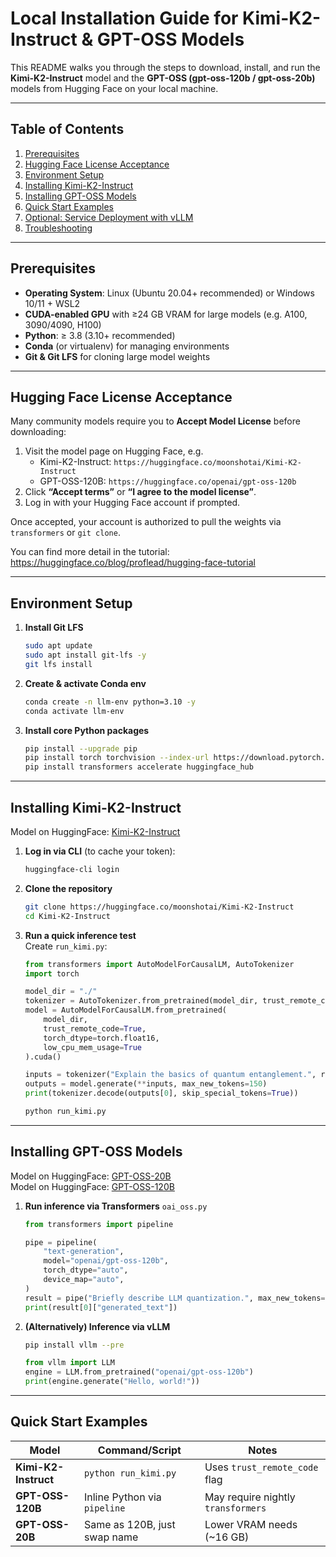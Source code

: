 # Local Installation Guide for Kimi-K2-Instruct & GPT-OSS Models

This README walks you through the steps to download, install, and run the **Kimi-K2-Instruct** model and the **GPT-OSS (gpt-oss-120b / gpt-oss-20b)** models from Hugging Face on your local machine.

---

## Table of Contents

1. [Prerequisites](#prerequisites)  
2. [Hugging Face License Acceptance](#hugging-face-license-acceptance)  
3. [Environment Setup](#environment-setup)  
4. [Installing Kimi-K2-Instruct](#installing-kimi-k2-instruct)  
5. [Installing GPT-OSS Models](#installing-gpt-oss-models)  
6. [Quick Start Examples](#quick-start-examples)  
7. [Optional: Service Deployment with vLLM](#optional-service-deployment-with-vllm)  
8. [Troubleshooting](#troubleshooting)  

---

## Prerequisites

- **Operating System**: Linux (Ubuntu 20.04+ recommended) or Windows 10/11 + WSL2  
- **CUDA-enabled GPU** with ≥24 GB VRAM for large models (e.g. A100, 3090/4090, H100)  
- **Python**: ≥ 3.8 (3.10+ recommended)  
- **Conda** (or virtualenv) for managing environments  
- **Git & Git LFS** for cloning large model weights  

---

## Hugging Face License Acceptance

Many community models require you to **Accept Model License** before downloading:

1. Visit the model page on Hugging Face, e.g.  
   - Kimi-K2-Instruct: `https://huggingface.co/moonshotai/Kimi-K2-Instruct`  
   - GPT-OSS-120B: `https://huggingface.co/openai/gpt-oss-120b`  
2. Click **“Accept terms”** or **“I agree to the model license”**.  
3. Log in with your Hugging Face account if prompted.  

Once accepted, your account is authorized to pull the weights via `transformers` or `git clone`.  

You can find more detail in the tutorial:  
https://huggingface.co/blog/proflead/hugging-face-tutorial 

---

## Environment Setup

1. **Install Git LFS**  
    ```bash
    sudo apt update
    sudo apt install git-lfs -y
    git lfs install
    ```

2. **Create & activate Conda env**  
    ```bash
    conda create -n llm-env python=3.10 -y
    conda activate llm-env
    ```

3. **Install core Python packages**  
    ```bash
    pip install --upgrade pip
    pip install torch torchvision --index-url https://download.pytorch.org/whl/cu121
    pip install transformers accelerate huggingface_hub
    ```

---

## Installing Kimi-K2-Instruct  
Model on HuggingFace: [Kimi-K2-Instruct](https://huggingface.co/moonshotai/Kimi-K2-Instruct)  

1. **Log in via CLI** (to cache your token):  
    ```bash
    huggingface-cli login
    ```

2. **Clone the repository**  
    ```bash
    git clone https://huggingface.co/moonshotai/Kimi-K2-Instruct
    cd Kimi-K2-Instruct
    ```

3. **Run a quick inference test**  
    Create `run_kimi.py`:
    ```python
    from transformers import AutoModelForCausalLM, AutoTokenizer
    import torch

    model_dir = "./"
    tokenizer = AutoTokenizer.from_pretrained(model_dir, trust_remote_code=True)
    model = AutoModelForCausalLM.from_pretrained(
        model_dir,
        trust_remote_code=True,
        torch_dtype=torch.float16,
        low_cpu_mem_usage=True
    ).cuda()

    inputs = tokenizer("Explain the basics of quantum entanglement.", return_tensors="pt").to("cuda")
    outputs = model.generate(**inputs, max_new_tokens=150)
    print(tokenizer.decode(outputs[0], skip_special_tokens=True))
    ```

    ```bash
    python run_kimi.py
    ```

---

## Installing GPT-OSS Models
Model on HuggingFace: [GPT-OSS-20B](https://huggingface.co/openai/gpt-oss-20b)  
Model on HuggingFace: [GPT-OSS-120B](https://huggingface.co/openai/gpt-oss-120b)  

<!--0. **(Optional) Upgrade Transformers**  -->
<!--    If you see `KeyError: 'gpt_oss'`, install the latest mainline:  -->
<!--    ```bash -->
<!--    pip uninstall -y transformers tokenizers -->
<!--    pip install git+https://github.com/huggingface/transformers.git -->
<!--    ``` -->

1. **Run inference via Transformers**  `oai_oss.py`   
    ```python
    from transformers import pipeline

    pipe = pipeline(
        "text-generation",
        model="openai/gpt-oss-120b",
        torch_dtype="auto",
        device_map="auto",
    )
    result = pipe("Briefly describe LLM quantization.", max_new_tokens=100)
    print(result[0]["generated_text"])
    ```

2. **(Alternatively) Inference via vLLM**  
    ```bash
    pip install vllm --pre
    ```
    ```python
    from vllm import LLM
    engine = LLM.from_pretrained("openai/gpt-oss-120b")
    print(engine.generate("Hello, world!"))
    ```

---

## Quick Start Examples

| Model               | Command/Script               | Notes                         |
|---------------------|------------------------------|-------------------------------|
| **Kimi-K2-Instruct**| `python run_kimi.py`         | Uses `trust_remote_code` flag |
| **GPT-OSS-120B**    | Inline Python via `pipeline` | May require nightly `transformers` |
| **GPT-OSS-20B**     | Same as 120B, just swap name | Lower VRAM needs (~16 GB)     |

<!-- --- -->

<!-- ## Optional: Service Deployment with vLLM -->

<!-- Expose an OpenAI-compatible HTTP API: -->

<!-- ```bash -->
<!-- pip install vllm --pre -->
<!-- python3 -m vllm.entrypoints.openai.api_server \ -->
<!--    --model moonshotai/Kimi-K2-Instruct \ -->
<!--    --host 0.0.0.0 --port 8000 -->
